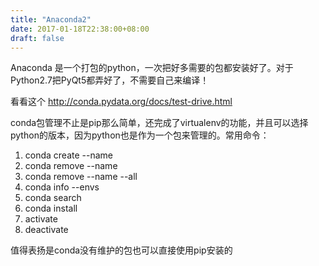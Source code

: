 ```yaml
---
title: "Anaconda2"
date: 2017-01-18T22:38:00+08:00
draft: false
---
```


Anaconda 是一个打包的python，一次把好多需要的包都安装好了。对于Python2.7把PyQt5都弄好了，不需要自己来编译！


看看这个 http://conda.pydata.org/docs/test-drive.html


conda包管理不止是pip那么简单，还完成了virtualenv的功能，并且可以选择python的版本，因为python也是作为一个包来管理的。常用命令：


1. conda create --name
2. conda remove --name
3. conda remove --name  --all
4. conda info --envs
5. conda search
6. conda install
7. activate
8. deactivate


值得表扬是conda没有维护的包也可以直接使用pip安装的
